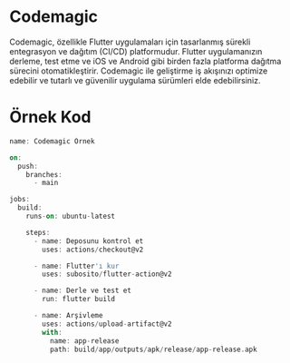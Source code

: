 # Codemagic
Codemagic, özellikle Flutter uygulamaları için tasarlanmış sürekli entegrasyon ve dağıtım (CI/CD) platformudur. Flutter uygulamanızın derleme, test etme ve iOS ve Android gibi birden fazla platforma dağıtma sürecini otomatikleştirir. Codemagic ile geliştirme iş akışınızı optimize edebilir ve tutarlı ve güvenilir uygulama sürümleri elde edebilirsiniz.
# Örnek Kod 
```dart
name: Codemagic Örnek

on:
  push:
    branches:
      - main

jobs:
  build:
    runs-on: ubuntu-latest

    steps:
      - name: Deposunu kontrol et
        uses: actions/checkout@v2

      - name: Flutter'ı kur
        uses: subosito/flutter-action@v2

      - name: Derle ve test et
        run: flutter build

      - name: Arşivleme
        uses: actions/upload-artifact@v2
        with:
          name: app-release
          path: build/app/outputs/apk/release/app-release.apk
```

